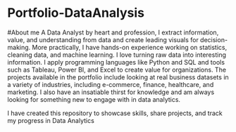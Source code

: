 # Portfolio-DataAnalysis
#About me
A Data Analyst by heart and profession, I extract information, value, and understanding from data and create leading visuals for decision-making. More practically, I have hands-on experience working on statistics, cleaning data, and machine learning. I love turning raw data into interesting information. I apply programming languages like Python and SQL and tools such as Tableau, Power BI, and Excel to create value for organizations.
The projects available in the portfolio include looking at real business datasets in a variety of industries, including e-commerce, finance, healthcare, and marketing. I also have an insatiable thirst for knowledge and am always looking for something new to engage with in data analytics.

I have created this repository to showcase skills, share projects, and track my progress in Data Analytics 
